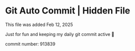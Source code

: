 # Git Auto Commit | Hidden File

This file was added Feb 12, 2025

Just for fun and keeping my daily git commit active 🤪

commit number: 913839
